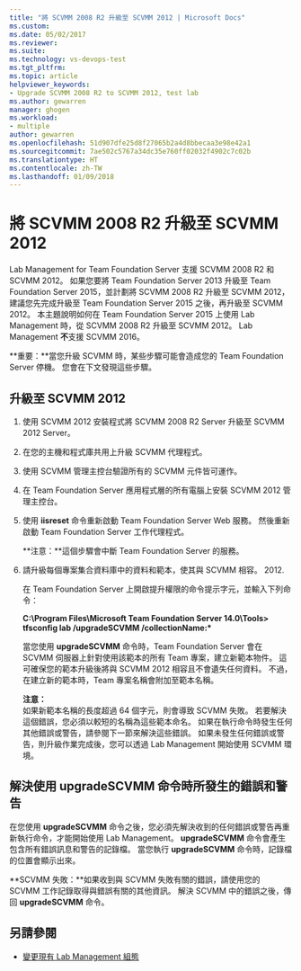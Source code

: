```yaml
---
title: "將 SCVMM 2008 R2 升級至 SCVMM 2012 | Microsoft Docs"
ms.custom: 
ms.date: 05/02/2017
ms.reviewer: 
ms.suite: 
ms.technology: vs-devops-test
ms.tgt_pltfrm: 
ms.topic: article
helpviewer_keywords:
- Upgrade SCVMM 2008 R2 to SCVMM 2012, test lab
ms.author: gewarren
manager: ghogen
ms.workload:
- multiple
author: gewarren
ms.openlocfilehash: 51d907dfe25d8f27065b2a4d8bbecaa3e98e42a1
ms.sourcegitcommit: 7ae502c5767a34dc35e760ff02032f4902c7c02b
ms.translationtype: HT
ms.contentlocale: zh-TW
ms.lasthandoff: 01/09/2018
---
```

# <a name="upgrade-scvmm-2008-r2-to-scvmm-2012"></a>將 SCVMM 2008 R2 升級至 SCVMM 2012

Lab Management for Team Foundation Server 支援 SCVMM 2008 R2 和 SCVMM 2012。 如果您要將 Team Foundation Server 2013 升級至 Team Foundation Server 2015，並計劃將 SCVMM 2008 R2 升級至 SCVMM 2012，建議您先完成升級至 Team Foundation Server 2015 之後，再升級至 SCVMM 2012。 本主題說明如何在 Team Foundation Server 2015 上使用 Lab Management 時，從 SCVMM 2008 R2 升級至 SCVMM 2012。
Lab Management **不**支援 SCVMM 2016。 

**重要：**當您升級 SCVMM 時，某些步驟可能會造成您的 Team Foundation Server 停機。 您會在下文發現這些步驟。

## <a name="upgrading-to-scvmm-2012"></a>升級至 SCVMM 2012

1. 使用 SCVMM 2012 安裝程式將 SCVMM 2008 R2 Server 升級至 SCVMM 2012 Server。

1. 在您的主機和程式庫共用上升級 SCVMM 代理程式。

1. 使用 SCVMM 管理主控台驗證所有的 SCVMM 元件皆可運作。

1. 在 Team Foundation Server 應用程式層的所有電腦上安裝 SCVMM 2012 管理主控台。

1. 使用 **iisreset** 命令重新啟動 Team Foundation Server Web 服務。 然後重新啟動 Team Foundation Server 工作代理程式。

   **注意：**這個步驟會中斷 Team Foundation Server 的服務。

1. 請升級每個專案集合資料庫中的資料和範本，使其與 SCVMM 相容。 
   2012.

   在 Team Foundation Server 上開啟提升權限的命令提示字元，並輸入下列命令：

   **C:\\Program Files\\Microsoft Team Foundation Server 14.0\\Tools\> tfsconfig lab /upgradeSCVMM /collectionName:\***

   當您使用 **upgradeSCVMM** 命令時，Team Foundation Server 會在 SCVMM 伺服器上針對使用該範本的所有 Team 專案，建立新範本物件。 這可確保您的範本升級後將與 SCVMM 2012 相容且不會遺失任何資料。 不過，在建立新的範本時，Team 專案名稱會附加至範本名稱。

   **注意：**  
   如果新範本名稱的長度超過 64 個字元，則會導致 SCVMM 失敗。 若要解決這個錯誤，您必須以較短的名稱為這些範本命名。 如果在執行命令時發生任何其他錯誤或警告，請參閱下一節來解決這些錯誤。 如果未發生任何錯誤或警告，則升級作業完成後，您可以透過 Lab Management 開始使用 SCVMM 環境。

## <a name="resolving-errors-and-warnings-when-using-the-upgradescvmm-command"></a>解決使用 upgradeSCVMM 命令時所發生的錯誤和警告

在您使用 **upgradeSCVMM** 命令之後，您必須先解決收到的任何錯誤或警告再重新執行命令，才能開始使用 Lab Management。 **upgradeSCVMM** 命令會產生包含所有錯誤訊息和警告的記錄檔。 當您執行 **upgradeSCVMM** 命令時，記錄檔的位置會顯示出來。

**SCVMM 失敗：**如果收到與 SCVMM 失敗有關的錯誤，請使用您的 SCVMM 工作記錄取得與錯誤有關的其他資訊。 解決 SCVMM 中的錯誤之後，傳回 **upgradeSCVMM** 命令。

## <a name="see-also"></a>另請參閱

* [變更現有 Lab Management 組態](https://msdn.microsoft.com/library/ee704508%28v=vs.140%29.aspx)
